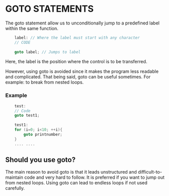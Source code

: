 # GOTO STATEMENTS

The goto statement allow us to unconditionally jump to a predefined label within the same function.

```c
    label: // Where the label must start with any character
    // CODE
    
    goto label; // Jumps to label
```
Here, the label is the position where the control is to be transferred.

However, using goto is avoided since it makes the program less readable and complicated.
That being said, goto can be useful sometimes. For example: to break from nested loops. 

### Example
```c
    test:
    // Code
    goto test1;
    
    test1:
    for (i=0; i<10; ++i){
        goto printnumber;
    }
    .... ....
```

## Should you use goto?

The main reason to avoid goto is that it leads unstructured and difficult-to-maintain code and very hard to follow. It is preferred if you want to jump out from nested loops. Using goto can lead to endless loops if not used carefully.
